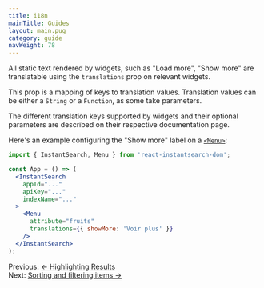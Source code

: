 ```yaml
---
title: i18n
mainTitle: Guides
layout: main.pug
category: guide
navWeight: 78
---
```


All static text rendered by widgets, such as "Load more", "Show more" are translatable using the
`translations` prop on relevant widgets.

This prop is a mapping of keys to translation values. Translation values can be either a `String` or a `Function`, as some take parameters.

The different translation keys supported by widgets and their optional parameters are described on their respective documentation page.

Here's an example configuring the "Show more" label on a [`<Menu>`](widgets/Menu.html):

```jsx
import { InstantSearch, Menu } from 'react-instantsearch-dom';

const App = () => (
  <InstantSearch
    appId="..."
    apiKey="..."
    indexName="..."
  >
    <Menu
      attribute="fruits"
      translations={{ showMore: 'Voir plus' }}
    />
  </InstantSearch>
);
```

<div class="guide-nav">
    <div class="guide-nav-left">
        Previous: <a href="guide/Highlighting_results.html">← Highlighting Results</a>
    </div>
    <div class="guide-nav-right">
        Next: <a href="guide/Sorting_and_filtering.html">Sorting and filtering items →</a>
    </div>
</div>
